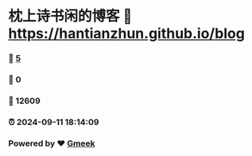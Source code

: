 # 枕上诗书闲的博客 :link: https://hantianzhun.github.io/blog 
### :page_facing_up: [5](https://hantianzhun.github.io/blog/tag.html) 
### :speech_balloon: 0 
### :hibiscus: 12609 
### :alarm_clock: 2024-09-11 18:14:09 
### Powered by :heart: [Gmeek](https://github.com/Meekdai/Gmeek)
